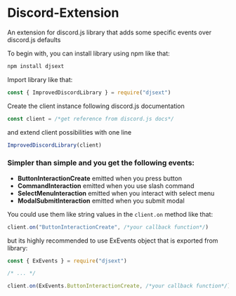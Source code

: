 # Discord-Extension
An extension for discord.js library that adds some specific events over discord.js defaults

To begin with, you can install library using npm like that:
```r
npm install djsext
```

Import library like that:
```js
const { ImprovedDiscordLibrary } = require("djsext")
```

Create the client instance following discord.js documentation
```js
const client = /*get reference from discord.js docs*/
```

and extend client possibilities with one line
```js
ImprovedDiscordLibrary(client)
```

### Simpler than simple and you get the following events:
- **ButtonInteractionCreate** emitted when you press button
- **CommandInteraction** emitted when you use slash command
- **SelectMenuInteraction** emitted when you interact with select menu
- **ModalSubmitInteraction** emitted when you submit modal

You could use them like string values in the `client.on` method like that:
```js
client.on("ButtonInteractionCreate", /*your callback function*/)
```
but its highly recommended to use ExEvents object that is exported from library:
```js
const { ExEvents } = require("djsext")

/* ... */

client.on(ExEvents.ButtonInteractionCreate, /*your callback function*/)
```